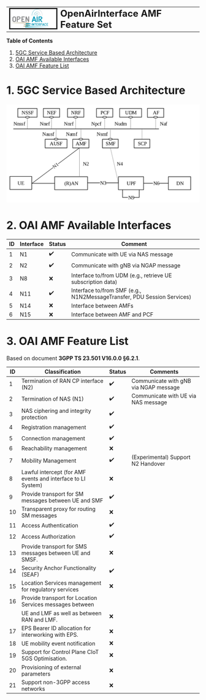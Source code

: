 <table style="border-collapse: collapse; border: none;">
  <tr style="border-collapse: collapse; border: none;">
    <td style="border-collapse: collapse; border: none;">
      <a href="http://www.openairinterface.org/">
         <img src="./images/oai_final_logo.png" alt="" border=3 height=50 width=150>
         </img>
      </a>
    </td>
    <td style="border-collapse: collapse; border: none; vertical-align: center;">
      <b><font size = "5">OpenAirInterface AMF Feature Set</font></b>
    </td>
  </tr>
</table>

**Table of Contents**

1. [5GC Service Based Architecture](#1-5gc-service-based-architecture)
2. [OAI AMF Available Interfaces](#2-oai-smf-available-interfaces)
3. [OAI AMF Feature List](#3-oai-smf-feature-list)

# 1. 5GC Service Based Architecture #

![5GC SBA](./images/5gc_sba.png)

# 2. OAI AMF Available Interfaces #

| **ID** | **Interface** | **Status**         | **Comment**                                                               |
| ------ | ------------- | ------------------ | --------------------------------------------------------------------------|
| 1      | N1            | :heavy_check_mark: | Communicate with UE via NAS message                                       |
| 2      | N2            | :heavy_check_mark: | Communicate with gNB via NGAP message                                     |
| 3      | N8            | :x:                | Interface to/from UDM (e.g., retrieve UE subscription data)               |
| 4      | N11           | :heavy_check_mark: | Interface to/from SMF (e.g., N1N2MessageTransfer, PDU Session Services)   |
| 5      | N14           | :x:                | Interface between AMFs                                                    |
| 6      | N15           | :x:                | Interface between AMF and PCF                                             |

# 3. OAI AMF Feature List #

Based on document **3GPP TS 23.501 V16.0.0 §6.2.1**.

| **ID** | **Classification**                                                  | **Status**         | **Comments**                                |
| ------ | ------------------------------------------------------------------- | ------------------ | ------------------------------------------- |
| 1      | Termination of RAN CP interface (N2)                                | :heavy_check_mark: | Communicate with gNB via NGAP message       |
| 2      | Termination of NAS (N1)                                             | :heavy_check_mark: | Communicate with UE via NAS message         |
| 3      | NAS ciphering and integrity protection                              | :heavy_check_mark: |                                             |
| 4      | Registration management                                             | :heavy_check_mark: |                                             |
| 5      | Connection management                                               | :heavy_check_mark: |                                             |
| 6      | Reachability management                                             | :x:                |                                             |
| 7      | Mobility Management                                                 | :heavy_check_mark: | (Experimental) Support N2 Handover          |
| 8      | Lawful intercept (for AMF events and interface to LI System)        | :x:                |                                             |
| 9      | Provide transport for SM messages between UE and SMF                | :heavy_check_mark: |                                             |
| 10     | Transparent proxy for routing SM messages                           | :x:                |                                             |
| 11     | Access Authentication                                               | :heavy_check_mark: |                                             |
| 12     | Access Authorization                                                | :heavy_check_mark: |                                             |
| 13     | Provide transport for SMS messages between UE and SMSF.             | :x:                |                                             |
| 14     | Security Anchor Functionality (SEAF)                                | :heavy_check_mark: |                                             |
| 15     | Location Services management for regulatory services                | :x:                |                                             |
| 16     | Provide transport for Location Services messages between            |                    |                                             |
|        | UE and LMF as well as between RAN and LMF.                          | :x:                |                                             |
| 17     | EPS Bearer ID allocation for interworking with EPS.                 | :x:                |                                             |
| 18     | UE mobility event notification                                      | :x:                |                                             |
| 19     | Support for Control Plane CIoT 5GS Optimisation.                    | :x:                |                                             |
| 20     | Provisioning of external parameters                                 | :x:                |                                             |
| 21     | Support non-3GPP access networks                                    | :x:                |                                             |

